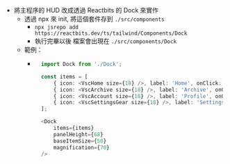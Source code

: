 - 將主程序的 HUD 改成透過 Reactbits 的 Dock 來實作
  - 透過 npx 來 init, 將這個套件存到 `./src/components`
    - `npx jsrepo add https://reactbits.dev/ts/tailwind/Components/Dock`
    - 執行完畢以後 檔案會出現在 `./src/components/Dock`
  - 範例：
    - ```ts
        import Dock from './Dock';

        const items = [
            { icon: <VscHome size={18} />, label: 'Home', onClick: () => alert('Home!') },
            { icon: <VscArchive size={18} />, label: 'Archive', onClick: () => alert('Archive!') },
            { icon: <VscAccount size={18} />, label: 'Profile', onClick: () => alert('Profile!') },
            { icon: <VscSettingsGear size={18} />, label: 'Settings', onClick: () => alert('Settings!') },
        ];

        <Dock
            items={items}
            panelHeight={68}
            baseItemSize={50}
            magnification={70}
        />
      ```
